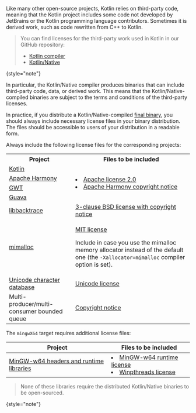 [//]: # (title: License files for the Kotlin/Native binaries)

Like many other open-source projects, Kotlin relies on third-party code, meaning that the Kotlin project includes some code
not developed by JetBrains or the Kotlin programming language contributors.
Sometimes it is derived work, such as code rewritten from C++ to Kotlin.

>  You can find licenses for the third-party work used in Kotlin in our GitHub repository:
>
> * [Kotlin compiler](https://github.com/JetBrains/kotlin/tree/master/license/third_party)
> * [Kotlin/Native](https://github.com/JetBrains/kotlin/tree/master/kotlin-native/licenses/third_party)
>
{style="note"}

In particular, the Kotlin/Native compiler produces binaries that can include third-party code, data, or derived work.
This means that the Kotlin/Native-compiled binaries are subject to the terms and conditions of the third-party licenses.

In practice, if you distribute a Kotlin/Native-compiled [final binary](/docs/multiplatform/multiplatform-build-native-binaries.html),
you should always include necessary license files in your binary distribution. The files should be accessible
to users of your distribution in a readable form.

Always include the following license files for the corresponding projects:

<table>
   <tr>
      <th>Project</th>
      <th>Files to be included</th>
   </tr>
   <tr>
        <td><a href="https://kotlinlang.org/">Kotlin</a></td>
        <td rowspan="4">
         <list>
            <li><a href="https://github.com/JetBrains/kotlin/blob/master/license/LICENSE.txt">Apache license 2.0</a></li>
            <li><a href="https://github.com/JetBrains/kotlin/blob/master/kotlin-native/licenses/third_party/harmony_NOTICE.txt">Apache Harmony copyright notice</a></li>
         </list>
        </td>
   </tr>
   <tr>
        <td><a href="https://harmony.apache.org/">Apache Harmony</a></td>
   </tr>
   <tr>
        <td><a href="https://www.gwtproject.org/">GWT</a></td>
   </tr>
   <tr>
        <td><a href="https://guava.dev">Guava</a></td>
   </tr>
   <tr>
        <td><a href="https://github.com/ianlancetaylor/libbacktrace">libbacktrace</a></td>
        <td><a href="https://github.com/JetBrains/kotlin/blob/master/kotlin-native/licenses/third_party/libbacktrace_LICENSE.txt">3-clause BSD license with copyright notice</a></td>
   </tr>
   <tr>
        <td><a href="https://github.com/microsoft/mimalloc">mimalloc</a></td>
        <td>
          <p><a href="https://github.com/JetBrains/kotlin/blob/master/kotlin-native/licenses/third_party/mimalloc_LICENSE.txt">MIT license</a></p>
          <p>Include in case you use the mimalloc memory allocator instead of the default one (the <code>-Xallocator=mimalloc</code> compiler option is set).</p>
        </td>
   </tr>
   <tr>
        <td><a href="https://www.unicode.org/">Unicode character database</a></td>
        <td><a href="https://github.com/JetBrains/kotlin/blob/master/kotlin-native/licenses/third_party/unicode_LICENSE.txt">Unicode license</a></td>
   </tr>
   <tr>
        <td>Multi-producer/multi-consumer bounded queue</td>
        <td><a href="https://github.com/JetBrains/kotlin/blob/master/kotlin-native/licenses/third_party/mpmc_queue_LICENSE.txt">Copyright notice</a></td>
   </tr>
</table>

The `mingwX64` target requires additional license files:

| Project                                                               | Files to be included                                                                                                                                                                                                                                                                                                              | 
|-----------------------------------------------------------------------|-----------------------------------------------------------------------------------------------------------------------------------------------------------------------------------------------------------------------------------------------------------------------------------------------------------------------------------|
| [MinGW-w64 headers and runtime libraries](https://www.mingw-w64.org/) | <list><li><a href="https://sourceforge.net/p/mingw-w64/mingw-w64/ci/master/tree/COPYING.MinGW-w64-runtime/COPYING.MinGW-w64-runtime.txt">MinGW-w64 runtime license</a></li><li><a href="https://sourceforge.net/p/mingw-w64/mingw-w64/ci/master/tree/mingw-w64-libraries/winpthreads/COPYING">Winpthreads license</a></li></list> |

> None of these libraries require the distributed Kotlin/Native binaries to be open-sourced.
>
{style="note"}
